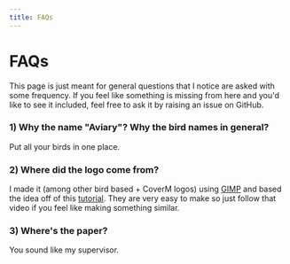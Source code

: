 ```yaml
---
title: FAQs
---
```


FAQs
========

This page is just meant for general questions that I notice are asked with some frequency. If you feel like something
is missing from here and you'd like to see it included, feel free to ask it by raising an issue on GitHub.

### 1) Why the name "Aviary"? Why the bird names in general?

Put all your birds in one place.

### 2) Where did the logo come from?

I made it (among other bird based + CoverM logos) using [GIMP](https://www.gimp.org/) and based the idea off of this 
[tutorial](https://www.youtube.com/watch?v=fSOR7mPwb4I). They are very easy to make so just follow that video if you 
feel like making something similar.

### 3) Where's the paper?

You sound like my supervisor.